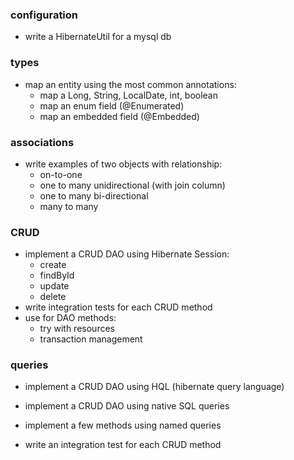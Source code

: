 ### configuration
- write a HibernateUtil for a mysql db

### types
- map an entity using the most common annotations:
    - map a Long, String, LocalDate, int, boolean
    - map an enum field (@Enumerated)
    - map an embedded field (@Embedded)

### associations
- write examples of two objects with relationship:
    - on-to-one
    - one to many unidirectional (with join column)
    - one to many bi-directional
    - many to many
  
### CRUD
- implement a CRUD DAO using Hibernate Session:
    - create
    - findById
    - update
    - delete
- write integration tests for each CRUD method
- use for DAO methods:
    - try with resources
    - transaction management

### queries
- implement a CRUD DAO using HQL (hibernate query language)
- implement a CRUD DAO using native SQL queries
- implement a few methods using named queries

- write an integration test for each CRUD method

